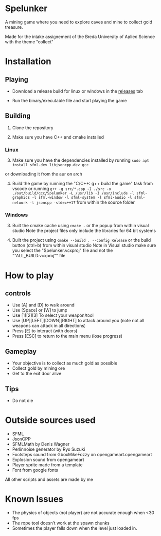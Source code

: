 # Spelunker
A mining game where you need to explore caves and mine to collect gold treasure.

Made for the intake assignement of the Breda University of Aplied Science
with the theme "collect"

# Installation

## Playing

- Download a release build for linux or windows in the [releases](https://github.com/Twenmod/Portfoliogame/releases) tab

- Run the binary/executable file and start playing the game

## Building

1. Clone the repository

2. Make sure you have C++ and cmake installed

### Linux

3. Make sure you have the dependencies installed by running
`sudo apt install sfml-dev libjsoncpp-dev gcc`

or downloading it from the aur on arch

4. Build the game by running the "C/C++: g++ build the game" task from vscode or running 
`g++ -g src/*.cpp -I ./src -o ./out/build/gcc/Spelunker -L /usr/lib -I /usr/include -l sfml-graphics -l sfml-window -l sfml-system -l sfml-audio -l sfml-network -l jsoncpp -std=c++17`
from within the source folder

### Windows

3. Built the cmake cache using `cmake .` or the popup from within visual studio
Note the project files only include the libraries for 64 bit systems

4. Built the project using `cmake --build . --config Release` or the build button (ctrl+b) from within visual studio
Note in Visual studio make sure you select the "Spelunker.vcxproj" file and not the ""ALL_BUILD.vcxproj"" file

# How to play

## controls
- Use [A] and [D] to walk around
- Use [Space] or [W] to jump
- Use [1][2][3] To select your weapon/tool
- Use [UP][LEFT][DOWN][RIGHT] to attack around you (note not all weapons can attack in all directions)
- Press [E] to interact (with doors)
- Press [ESC] to return to the main menu (lose progress)

## Gameplay
- Your objective is to collect as much gold as possible
- Collect gold by mining ore
- Get to the exit door alive

## Tips
- Do not die

# Outside sources used
- SFML
- JsonCPP
- SFMLMath by Denis Wagner
- Perlinnoise generator by Ryo Suzuki
- Footsteps sound from GboxMikeFozzy on opengameart.opengameart
- Explosion sound from opengameart
- Player sprite made from a template
- Font from google fonts

All other scripts and assets are made by me


# Known Issues
- The physics of objects (not player) are not accurate enough when <30 fps
- The rope tool doesn't work at the spawn chunks
- Sometimes the player falls down when the level just loaded in.
